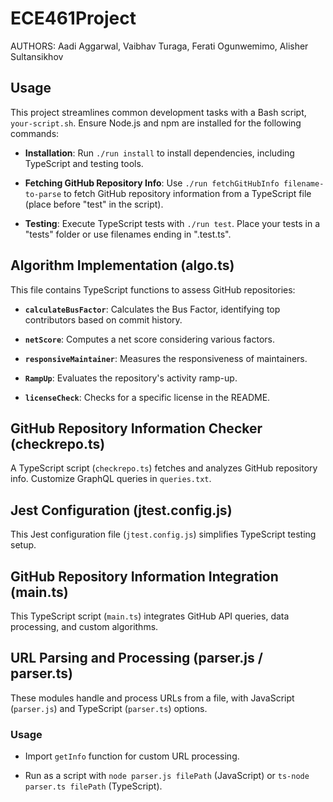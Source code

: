 # ECE461Project

AUTHORS: Aadi Aggarwal, Vaibhav Turaga, Ferati Ogunwemimo, Alisher Sultansikhov

## Usage

This project streamlines common development tasks with a Bash script, `your-script.sh`. Ensure Node.js and npm are installed for the following commands:

- **Installation**: Run `./run install` to install dependencies, including TypeScript and testing tools.

- **Fetching GitHub Repository Info**: Use `./run fetchGitHubInfo filename-to-parse` to fetch GitHub repository information from a TypeScript file (place before "test" in the script).

- **Testing**: Execute TypeScript tests with `./run test`. Place your tests in a "tests" folder or use filenames ending in ".test.ts".

## Algorithm Implementation (algo.ts)

This file contains TypeScript functions to assess GitHub repositories:

- **`calculateBusFactor`**: Calculates the Bus Factor, identifying top contributors based on commit history.

- **`netScore`**: Computes a net score considering various factors.

- **`responsiveMaintainer`**: Measures the responsiveness of maintainers.

- **`RampUp`**: Evaluates the repository's activity ramp-up.

- **`licenseCheck`**: Checks for a specific license in the README.

## GitHub Repository Information Checker (checkrepo.ts)

A TypeScript script (`checkrepo.ts`) fetches and analyzes GitHub repository info. Customize GraphQL queries in `queries.txt`.

## Jest Configuration (jtest.config.js)

This Jest configuration file (`jtest.config.js`) simplifies TypeScript testing setup.

## GitHub Repository Information Integration (main.ts)

This TypeScript script (`main.ts`) integrates GitHub API queries, data processing, and custom algorithms.

## URL Parsing and Processing (parser.js / parser.ts)

These modules handle and process URLs from a file, with JavaScript (`parser.js`) and TypeScript (`parser.ts`) options.

### Usage

- Import `getInfo` function for custom URL processing.

- Run as a script with `node parser.js filePath` (JavaScript) or `ts-node parser.ts filePath` (TypeScript).
